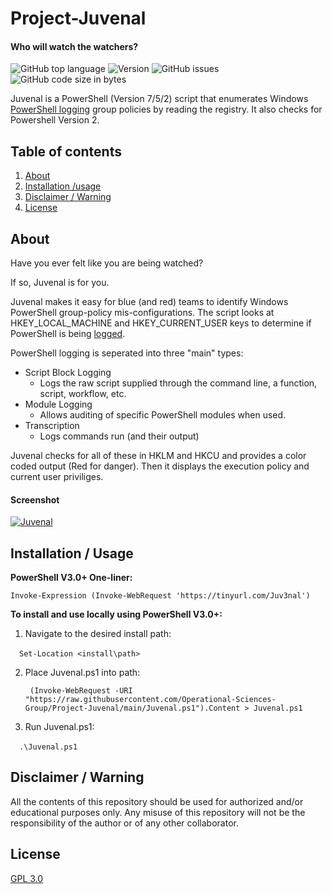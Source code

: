 # Project-Juvenal
#### Who will watch the watchers?

![GitHub top language](https://img.shields.io/github/languages/top/Operational-Sciences-Group/Project-Birddog?logo=PowerShell&style=plastic)
![Version](https://img.shields.io/badge/Version-1.0-sucess?style=plastic)
![GitHub issues](https://img.shields.io/github/issues/Operational-Sciences-Group/Project-Birddog?logo=Github&style=plastic)
![GitHub code size in bytes](https://img.shields.io/github/languages/code-size/Operational-Sciences-Group/Prussian-Red?style=plastic)

Juvenal is a PowerShell (Version 7/5/2) script that enumerates Windows [PowerShell logging](https://devblogs.microsoft.com/powershell/powershell-the-blue-team/) group policies by reading the registry. It also checks for Powershell Version 2.



## Table of contents

1. [About](https://github.com/Operational-Sciences-Group/Project-Juvenal/blob/main/README.md#about)
2. [Installation /usage](https://github.com/Operational-Sciences-Group/Project-Juvenal/blob/main/README.md#installation--usage)
3. [Disclaimer / Warning](https://github.com/Operational-Sciences-Group/Project-Juvenal/blob/main/README.md#disclaimer--warning)
4. [License](https://github.com/Operational-Sciences-Group/Project-Juvenal/blob/main/README.md#license)

## About

Have you ever felt like you are being watched?

If so, Juvenal is for you.


Juvenal makes it easy for blue (and red) teams to identify Windows PowerShell group-policy mis-configurations.
The script looks at HKEY_LOCAL_MACHINE and HKEY_CURRENT_USER keys to determine if PowerShell is being [logged](https://docs.microsoft.com/en-us/powershell/module/microsoft.powershell.core/about/about_logging_windows?view=powershell-7.1&viewFallbackFrom=powershell-5.1).

PowerShell logging is seperated into three "main" types:

* Script Block Logging
  - Logs the raw script supplied through the command line, a function, script, workflow, etc.
* Module Logging
  - Allows auditing of specific PowerShell modules when used.
* Transcription
  - Logs commands run (and their output)

Juvenal checks for all of these in HKLM and HKCU and provides a color coded output (Red for danger). Then it displays the execution policy and current user priviliges. 

#### Screenshot
<a href="https://ibb.co/VB8TCGT"><img src="https://i.ibb.co/ryJHphH/Juvenal.png" alt="Juvenal" border="0"></a>

## Installation / Usage

**PowerShell V3.0+ One-liner:**

```Invoke-Expression (Invoke-WebRequest 'https://tinyurl.com/Juv3nal')```

**To install and use locally using PowerShell V3.0+:**

1. Navigate to the desired install path:

&emsp;```Set-Location <install\path>```

2. Place Juvenal.ps1 into path:

        (Invoke-WebRequest -URI "https://raw.githubusercontent.com/Operational-Sciences-Group/Project-Juvenal/main/Juvenal.ps1").Content > Juvenal.ps1
        
3. Run Juvenal.ps1:

&emsp;```.\Juvenal.ps1```


## Disclaimer / Warning
All the contents of this repository should be used for authorized and/or educational purposes only. Any misuse of this repository will not be the responsibility of the author or of any other collaborator.


## License

[GPL 3.0](https://github.com/Operational-Sciences-Group/Project-Juvenal/blob/main/LICENSE)
